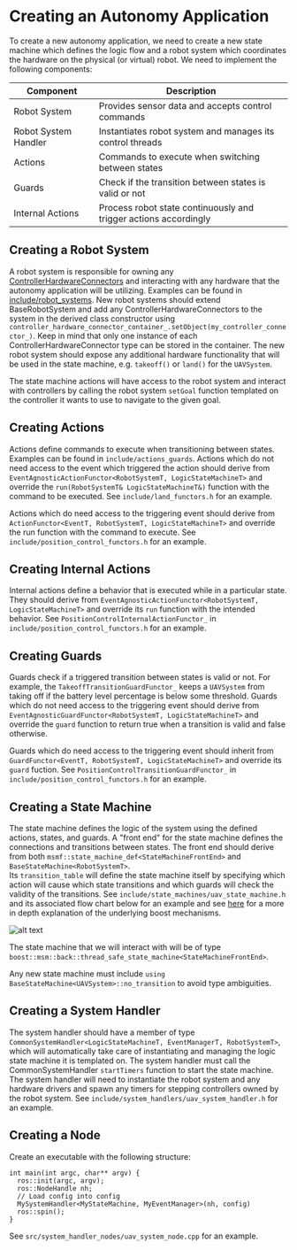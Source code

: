 # Creating an Autonomy Application
To create a new autonomy application, we need to create a new state machine which defines the logic flow and a robot system which coordinates the hardware on the physical (or virtual) robot.
We need to implement the following components:

| Component | Description |
|-----------|-------------|
| Robot System | Provides sensor data and accepts control commands |
| Robot System Handler | Instantiates robot system and manages its control threads |
| Actions | Commands to execute when switching between states |
| Guards | Check if the transition between states is valid or not |
| Internal Actions | Process robot state continuously and trigger actions accordingly |


## Creating a Robot System
A robot system is responsible for owning any [ControllerHardwareConnectors](markdown/class_groups.md) and interacting with any hardware that the autonomy application will be utilizing. 
Examples can be found in [include/robot_systems](https://github.com/jhu-asco/aerial_autonomy/tree/master/include/aerial_autonomy/robot_systems).
New robot systems should extend BaseRobotSystem and add any ControllerHardwareConnectors to the system in the derived class constructor using
`controller_hardware_connector_container_.setObject(my_controller_connector_)`.  Keep in mind that only one instance of each ControllerHardwareConnector
type can be stored in the container.  The new robot system should expose any additional hardware functionality that will be used in the state machine,
 e.g. `takeoff()` or `land()` for the `UAVSystem`.

The state machine actions will have access to the robot system and interact with controllers by calling the robot system `setGoal` function templated on the controller it wants to use
to navigate to the given goal.

## Creating Actions
Actions define commands to execute when transitioning between states.  Examples can be found in `include/actions_guards`.
Actions which do not need access to the event which triggered the action should derive from `EventAgnosticActionFunctor<RobotSystemT, LogicStateMachineT>`
and override the `run(RobotSystemT& LogicStateMachineT&)` function with the command to be executed. See `include/land_functors.h` for an example. 

Actions which do need access to the triggering event should derive from `ActionFunctor<EventT, RobotSystemT, LogicStateMachineT>` and override the run function
with the command to execute.  See `include/position_control_functors.h` for an example.

## Creating Internal Actions
Internal actions define a behavior that is executed while in a particular state.  They should derive from `EventAgnosticActionFunctor<RobotSystemT, LogicStateMachineT>`
and override its `run` function with the intended behavior.  See `PositionControlInternalActionFunctor_` in `include/position_control_functors.h` for an example.

## Creating Guards
Guards check if a triggered transition between states is valid or not.  For example, the `TakeoffTransitionGuardFunctor_` keeps a `UAVSystem` from taking off if the battery level percentage
is below some threshold.  Guards which do not need access to the triggering event should derive from `EventAgnosticGuardFunctor<RobotSystemT, LogicStateMachineT>` and override the `guard` function
to return true when a transition is valid and false otherwise.  

Guards which do need access to the triggering event should inherit from `GuardFunctor<EventT, RobotSystemT, LogicStateMachineT>` and override its `guard` fuction. See `PositionControlTransitionGuardFunctor_` in `include/position_control_functors.h` for an example.

## Creating a State Machine
The state machine defines the logic of the system using the defined actions, states, and guards.  A "front end" for the state machine defines the connections and transitions between states.
The front end should derive from both `msmf::state_machine_def<StateMachineFrontEnd>` and `BaseStateMachine<RobotSystemT>`.  
Its `transition_table` will define the state machine itself by specifying which action will cause which state transitions and which guards will check the validity of the transitions. 
See `include/state_machines/uav_state_machine.h` and its associated flow chart below for an example and see [here](http://www.boost.org/doc/libs/1_63_0/libs/msm/doc/HTML/ch03s02.html) for a more in depth explanation of the underlying boost mechanisms. 

![alt text](state_machine.png "Example State Machine")

The state machine that we will interact with will be of type `boost::msm::back::thread_safe_state_machine<StateMachineFrontEnd>`.

Any new state machine must include `using BaseStateMachine<UAVSystem>::no_transition` to avoid type ambiguities.

## Creating a System Handler
The system handler should have a member of type `CommonSystemHandler<LogicStateMachineT, EventManagerT, RobotSystemT>`, which will automatically take care of instantiating and managing the logic state machine it is templated on.  The system handler must call the CommonSystemHandler `startTimers` function to start the state machine.
The system handler will need to instantiate the robot system and any hardware drivers and spawn any timers for stepping controllers owned by the robot system. See `include/system_handlers/uav_system_handler.h` for an example.

## Creating a Node
Create an executable with the following structure:

    int main(int argc, char** argv) {
      ros::init(argc, argv);
      ros::NodeHandle nh;
      // Load config into config
      MySystemHandler<MyStateMachine, MyEventManager>(nh, config)
      ros::spin();
    } 

See `src/system_handler_nodes/uav_system_node.cpp` for an example.
